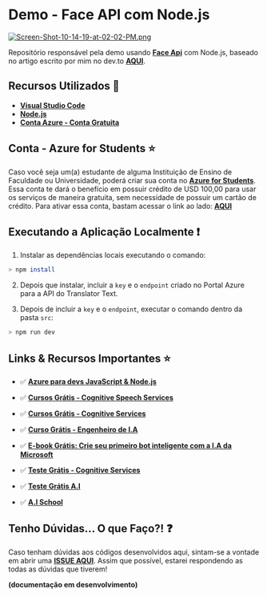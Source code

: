 # Demo - Face API com Node.js

[![Screen-Shot-10-14-19-at-02-02-PM.png](https://i.postimg.cc/d3QLCwvj/Screen-Shot-10-14-19-at-02-02-PM.png)](https://postimg.cc/BLyS9Wjj)

Repositório responsável pela demo usando **[Face Api]()** com Node.js, baseado no artigo escrito por mim no dev.to **[AQUI](https://dev.to/azure/reconhecimento-facial-com-face-api-node-js-1h6p)**.

## Recursos Utilizados 🚀


* **[Visual Studio Code](https://code.visualstudio.com/?WT.mc_id=javascript-0000-gllemos)**
* **[Node.js](https://nodejs.org/en/)**
* **[Conta Azure - Conta Gratuita](https://azure.microsoft.com/?WT.mc_id=javascript-0000-gllemos)**

## Conta - Azure for Students ⭐️

Caso você seja um(a) estudante de alguma Instituição de Ensino de Faculdade ou Universidade, poderá criar sua conta no **[Azure for Students](https://azure.microsoft.com/free/students/?WT.mc_id=javascript-0000-gllemos)**. Essa conta te dará o benefício em possuir crédito de USD 100,00 para usar os serviços de maneira gratuita, sem necessidade de possuir um cartão de crédito. Para ativar essa conta, bastam acessar o link ao lado: **[AQUI](https://azure.microsoft.com/free/students/?WT.mc_id=javascript-0000-gllemos)**

## Executando a Aplicação Localmente ❗️

1. Instalar as dependências locais executando o comando:

```bash
> npm install
```

2. Depois que instalar, incluir a `key` e o `endpoint` criado no Portal Azure para a API do Translator Text.

3. Depois de incluir a `key` e o `endpoint`, executar o comando dentro da pasta `src`:

```bash
> npm run dev
```
## Links & Recursos Importantes ⭐️

- ✅ **[Azure para devs JavaScript & Node.js](https://docs.microsoft.com/javascript/azure/?WT.mc_id=javascript-0000-gllemos&view=azure-node-latest)**

- ✅ **[Cursos Grátis - Cognitive Speech Services](https://docs.microsoft.com/learn/paths/translate-speech-with-speech-services/?WT.mc_id=javascript-0000-gllemos)**

- ✅ **[Cursos Grátis - Cognitive Services](https://docs.microsoft.com/learn/browse/?term=cognitive&WT.mc_id=javascript-0000-gllemos)**

- ✅ **[Curso Grátis - Engenheiro de I.A](https://docs.microsoft.com/learn/browse/?roles=ai-engineer&WT.mc_id=javascript-0000-gllemos)**

- ✅ **[E-book Grátis: Crie seu primeiro bot inteligente com a I.A da Microsoft](https://azure.microsoft.com/resources/create-your-first-intelligent-bot-with-microsoft-ai-pt-br/?WT.mc_id=javascript-0000-gllemos)**

- ✅ **[Teste Grátis - Cognitive Services](https://azure.microsoft.com/services/cognitive-services/?WT.mc_id=javascript-0000-gllemos)**

- ✅ **[Teste Grátis A.I](https://azure.microsoft.com/free/ai/?WT.mc_id=javascript-0000-gllemos)**

- ✅ **[A.I School](https://aischool.microsoft.com/home?WT.mc_id=javascript-0000-gllemos)**

## Tenho Dúvidas... O que Faço?! ❓

Caso tenham dúvidas aos códigos desenvolvidos aqui, sintam-se a vontade em abrir uma **[ISSUE AQUI](https://github.com/glaucia86/faceapi-node.js-demo/issues)**. Assim que possível, estarei respondendo as todas as dúvidas que tiverem!

**(documentação em desenvolvimento)**
